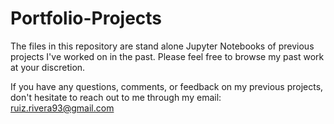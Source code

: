# Portfolio-Projects

The files in this repository are stand alone Jupyter Notebooks of previous projects I've worked on in the past. Please feel free to browse my past work at your discretion. 

If you have any questions, comments, or feedback on my previous projects, don't hesitate to reach out to me through my email: ruiz.rivera93@gmail.com
